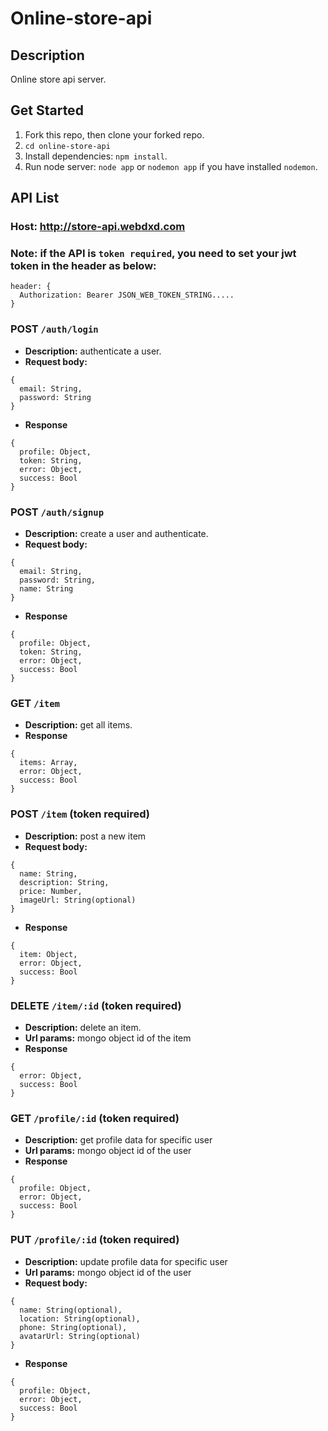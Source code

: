# Online-store-api

## Description
Online store api server.

## Get Started
1. Fork this repo, then clone your forked repo.
2. `cd online-store-api`
3. Install dependencies: `npm install`.
4. Run node server: `node app` or `nodemon app` if you have installed `nodemon`.

## API List

### Host: http://store-api.webdxd.com

### Note: if the API is `token required`, you need to set your jwt token in the header as below:
```
header: {
  Authorization: Bearer JSON_WEB_TOKEN_STRING.....
}
```

### POST `/auth/login`
* **Description:** authenticate a user.
* **Request body:**
```
{
  email: String,
  password: String
}
```
* **Response**
```
{
  profile: Object,
  token: String,
  error: Object,
  success: Bool
}
```
### POST `/auth/signup`
* **Description:** create a user and authenticate.
* **Request body:**
```
{
  email: String,
  password: String,
  name: String
}
```
* **Response**
```
{
  profile: Object,
  token: String,
  error: Object,
  success: Bool
}
```

### GET `/item`
* **Description:** get all items.
* **Response**
```
{
  items: Array,
  error: Object,
  success: Bool
}
```

### POST `/item` (token required)
* **Description:** post a new item
* **Request body:**
```
{
  name: String,
  description: String,
  price: Number,
  imageUrl: String(optional)
}
```
* **Response**
```
{
  item: Object,
  error: Object,
  success: Bool
}
```
### DELETE `/item/:id` (token required)
* **Description:** delete an item.
* **Url params:** mongo object id of the item
* **Response**
```
{
  error: Object,
  success: Bool
}
```
### GET `/profile/:id` (token required)
* **Description:** get profile data for specific user
* **Url params:** mongo object id of the user
* **Response**
```
{
  profile: Object,
  error: Object,
  success: Bool
}
```
### PUT `/profile/:id` (token required)
* **Description:** update profile data for specific user
* **Url params:** mongo object id of the user
* **Request body:**
```
{
  name: String(optional),
  location: String(optional),
  phone: String(optional),
  avatarUrl: String(optional)
}
```
* **Response**
```
{
  profile: Object,
  error: Object,
  success: Bool
}
```




